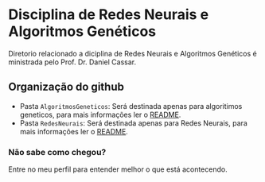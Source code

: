 # Disciplina de Redes Neurais e Algoritmos Genéticos

Diretorio relacionado a diciplina de Redes Neurais e Algoritmos Genéticos é ministrada pelo Prof. Dr. Daniel Cassar.

## Organização do github

+ Pasta `AlgoritmosGeneticos`: Será destinada apenas para algoritimos geneticos, para mais informações ler o [README](AlgoritmosGeneticos/README.md).
+ Pasta `RedesNeurais`: Será destinada apenas para Redes Neurais, para mais informações ler o [README](RedesNeurais/README.md).

### Não sabe como chegou?

Entre no meu perfil para entender melhor o que está acontecendo.
